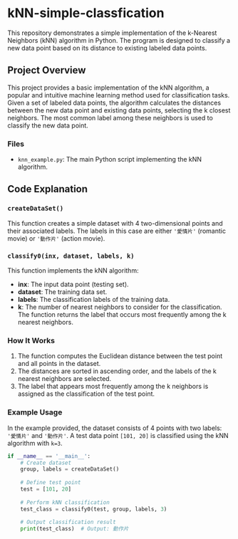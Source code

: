 # kNN-simple-classfication

This repository demonstrates a simple implementation of the k-Nearest Neighbors (kNN) algorithm in Python. The program is designed to classify a new data point based on its distance to existing labeled data points.

## Project Overview

This project provides a basic implementation of the kNN algorithm, a popular and intuitive machine learning method used for classification tasks. Given a set of labeled data points, the algorithm calculates the distances between the new data point and existing data points, selecting the k closest neighbors. The most common label among these neighbors is used to classify the new data point.

### Files

- `knn_example.py`: The main Python script implementing the kNN algorithm.

## Code Explanation

### `createDataSet()`

This function creates a simple dataset with 4 two-dimensional points and their associated labels. The labels in this case are either `'愛情片'` (romantic movie) or `'動作片'` (action movie).

### `classify0(inx, dataset, labels, k)`

This function implements the kNN algorithm:
- **inx**: The input data point (testing set).
- **dataset**: The training data set.
- **labels**: The classification labels of the training data.
- **k**: The number of nearest neighbors to consider for the classification.
The function returns the label that occurs most frequently among the k nearest neighbors.

### How It Works
1. The function computes the Euclidean distance between the test point and all points in the dataset.
2. The distances are sorted in ascending order, and the labels of the k nearest neighbors are selected.
3. The label that appears most frequently among the k neighbors is assigned as the classification of the test point.

### Example Usage

In the example provided, the dataset consists of 4 points with two labels: `'愛情片'` and `'動作片'`. A test data point `[101, 20]` is classified using the kNN algorithm with `k=3`.

```python
if __name__ == '__main__':
    # Create dataset
    group, labels = createDataSet()
    
    # Define test point
    test = [101, 20]
    
    # Perform kNN classification
    test_class = classify0(test, group, labels, 3)
    
    # Output classification result
    print(test_class)  # Output: 動作片
